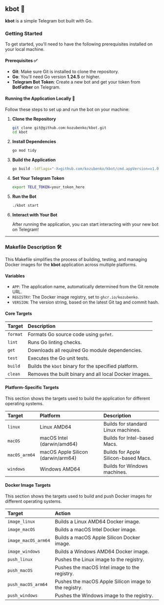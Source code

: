 

## **kbot** 🤖

**kbot** is a simple Telegram bot built with Go.

### **Getting Started**

To get started, you'll need to have the following prerequisites installed on your local machine.

#### **Prerequisites** ✅

  * **Git**: Make sure Git is installed to clone the repository.
  * **Go**: You'll need Go version **1.24.5** or higher.
  * **Telegram Bot Token**: Create a new bot and get your token from **BotFather** on Telegram.

#### **Running the Application Locally** 🚀

Follow these steps to set up and run the bot on your machine:

1.  **Clone the Repository**

    ```sh
    git clone git@github.com:kozubenko/kbot.git
    cd kbot
    ```

2.  **Install Dependencies**

    ```sh
    go mod tidy
    ```

3.  **Build the Application**

    ```sh
    go build -ldflags="-X=github.com/kozubenko/kbot/cmd.appVersion=v1.0.2"
    ```

4.  **Set Your Telegram Token**

    ```sh
    export TELE_TOKEN=your_token_here
    ```

5.  **Run the Bot**

    ```sh
    ./kbot start
    ```

6.  **Interact with Your Bot**

    After running the application, you can start interacting with your new bot on Telegram\!

-----

### **Makefile Description** 🛠️

This Makefile simplifies the process of building, testing, and managing Docker images for the **kbot** application across multiple platforms.

#### **Variables**

  * `APP`: The application name, automatically determined from the Git remote URL.
  * `REGISTRY`: The Docker image registry, set to `ghcr.io/kozubenko`.
  * `VERSION`: The version string, based on the latest Git tag and commit hash.

#### **Core Targets**

| Target   | Description                                           |
| :------- | :---------------------------------------------------- |
| `format` | Formats Go source code using `gofmt`.                 |
| `lint`   | Runs Go linting checks.                               |
| `get`    | Downloads all required Go module dependencies.        |
| `test`   | Executes the Go unit tests.                           |
| `build`  | Builds the `kbot` binary for the specified platform.  |
| `clean`  | Removes the built binary and all local Docker images. |

#### **Platform-Specific Targets**

This section shows the targets used to build the application for different operating systems.

| Target          | Platform                | Description                                |
| :-------------- | :---------------------- | :----------------------------------------- |
| `linux`         | Linux AMD64             | Builds for standard Linux machines.        |
| `macOS`         | macOS Intel (darwin/amd64)  | Builds for Intel-based Macs.               |
| `macOS_arm64`   | macOS Apple Silicon (darwin/arm64) | Builds for Apple Silicon-based Macs.       |
| `windows`       | Windows AMD64           | Builds for Windows machines.               |

#### **Docker Image Targets**

This section shows the targets used to build and push Docker images for different operating systems.

| Target                    | Action              |
| :------------------------ | :------------------ |
| `image_linux`             | Builds a Linux AMD64 Docker image.    |
| `image_macOS`             | Builds a macOS Intel Docker image.    |
| `image_macOS_arm64`       | Builds a macOS Apple Silicon Docker image.  |
| `image_windows`           | Builds a Windows AMD64 Docker image.  |
| `push_linux`              | Pushes the Linux image to the registry.      |
| `push_macOS`              | Pushes the macOS Intel image to the registry. |
| `push_macOS_arm64`        | Pushes the macOS Apple Silicon image to the registry. |
| `push_windows`            | Pushes the Windows image to the registry.      |
